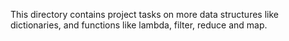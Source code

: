 This directory contains project tasks on more data structures like dictionaries, and functions like lambda, filter, reduce and map.
